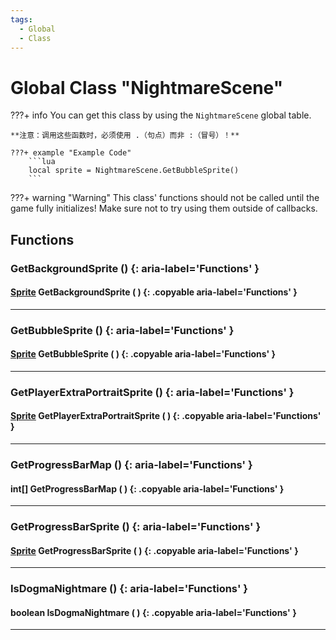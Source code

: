 ```yaml
---
tags:
  - Global
  - Class
---
```

# Global Class "NightmareScene"

???+ info
    You can get this class by using the `NightmareScene` global table.

    **注意：调用这些函数时，必须使用 .（句点）而非 :（冒号）！**
    
    ???+ example "Example Code"
        ```lua
        local sprite = NightmareScene.GetBubbleSprite()
        ```

???+ warning "Warning"
    This class' functions should not be called until the game fully initializes! Make sure not to try using them outside of callbacks.
    
## Functions

### GetBackgroundSprite () {: aria-label='Functions' }
#### [Sprite](Sprite.md) GetBackgroundSprite ( ) {: .copyable aria-label='Functions' }

___
### GetBubbleSprite () {: aria-label='Functions' }
#### [Sprite](Sprite.md) GetBubbleSprite ( ) {: .copyable aria-label='Functions' }

___
### GetPlayerExtraPortraitSprite () {: aria-label='Functions' }
#### [Sprite](Sprite.md) GetPlayerExtraPortraitSprite ( ) {: .copyable aria-label='Functions' }

___
### GetProgressBarMap () {: aria-label='Functions' }
#### int[] GetProgressBarMap ( ) {: .copyable aria-label='Functions' }

___
### GetProgressBarSprite () {: aria-label='Functions' }
#### [Sprite](Sprite.md) GetProgressBarSprite ( ) {: .copyable aria-label='Functions' }

___
### IsDogmaNightmare () {: aria-label='Functions' }
#### boolean IsDogmaNightmare ( ) {: .copyable aria-label='Functions' }

___